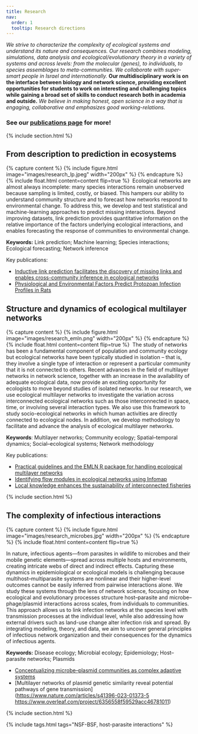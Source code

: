 ```yaml
---
title: Research
nav:
  order: 1
  tooltip: Research directions
---
```


_We strive to characterize the complexity of ecological systems and understand its nature and consequences. Our research combines modeling, simulations, data analysis and ecological/evolutionary theory in a variety of systems and across levels: from the molecular (genes), to individuals, to species assemblages to meta-communities. We collaborate with super-smart people in Israel and internationally._ **Our multidisciplinary work is on the interface between biology and network science, providing excellent opportunities for students to work on interesting and challenging topics while gaining a broad set of skills to conduct research both in academia and outside.** _We believe in making honest, open science in a way that is engaging, collaborative and emphasizes good working-relations._

### See our [publications page](https://ecomplab.com/publications/) for more!

{% include section.html %}

## From description to prediction in ecosystems

{% capture content %}
  {%
    include figure.html
    image="images/research_lp.jpeg"
    width="200px"
  %}
{% endcapture %}
​
{%
  include float.html
  content=content
  flip=true
%}
​
Ecological networks are almost always incomplete: many species interactions remain unobserved because sampling is limited, costly, or biased. This hampers our ability to understand community structure and to forecast how networks respond to environmental change. To address this, we develop and test statistical and machine-learning approaches to predict missing interactions. Beyond improving datasets, link prediction provides quantitative information on the relative importance of the factors underlying ecological interactions, and enables forecasting the response of communities to environmental change.

**Keywords:** Link prediction; Machine learning; Species interactions; Ecological forecasting; Network inference

Key publications:
- [Inductive link prediction facilitates the discovery of missing links and enables cross-community inference in ecological networks](https://www.nature.com/articles/s41559-025-02715-6)
- [Physiological and Environmental Factors Predict Protozoan Infection Profiles in Rats](https://doi.org/10.32942/X2MP9H)


## Structure and dynamics of ecological multilayer networks

{% capture content %}
  {%
    include figure.html
    image="images/research_emln.png"
    width="200px"
  %}
{% endcapture %}
​
{%
  include float.html
  content=content
  flip=true
%}
​
The study of networks has been a fundamental component of population and community ecology but ecological networks have been typically studied in isolation – that is, they involve a single type of interaction or represent a particular community that it is not connected to others. Recent advances in the field of multilayer networks in network science, together with an increase in the availability of adequate ecological data, now provide an exciting opportunity for ecologists to move beyond studies of isolated networks. In our research, we use ecological multilayer networks to investigate the variation across interconnected ecological networks such as those interconnected in space, time, or involving several interaction types. We also use this framework to study socio-ecological networks in which human activities are directly connected to ecological nodes. In addition, we develop methodology to facilitate and advance the analysis of ecological multilayer networks.

**Keywords**: Multilayer networks; Community ecology; Spatial–temporal dynamics; Social–ecological systems; Network methodology

Key publications:
- [​Practical guidelines and the EMLN R package for handling ecological multilayer networks](https://besjournals.onlinelibrary.wiley.com/doi/10.1111/2041-210X.14225)
- [Identifying flow modules in ecological networks using Infomap](http://dx.doi.org/10.1111/2041-210x.13569)
- [Local knowledge enhances the sustainability of interconnected fisheries](https://ecoevorxiv.org/repository/view/7829/)
  
{% include section.html %}

## The complexity of infectious interactions

{% capture content %}
  {%
    include figure.html
    image="images/research_microbes.jpg"
    width="200px"
  %}
{% endcapture %}
​
{%
  include float.html
  content=content
  flip=true
%}

In nature, infectious agents—from parasites in wildlife to microbes and their mobile genetic elements—spread across multiple hosts and environments, creating intricate webs of direct and indirect effects. Capturing these dynamics in epidemiological or ecological models is challenging because multihost–multiparasite systems are nonlinear and their higher-level outcomes cannot be easily inferred from pairwise interactions alone. We study these systems through the lens of network science, focusing on how ecological and evolutionary processes structure host–parasite and microbe–phage/plasmid interactions across scales, from individuals to communities. This approach allows us to link infection networks at the species level with transmission processes at the individual level, while also addressing how external drivers such as land-use change alter infection risk and spread. By integrating modeling, theory, and data, we aim to uncover general principles of infectious network organization and their consequences for the dynamics of infectious agents.

**Keywords:** Disease ecology; Microbial ecology; Epidemiology; Host–parasite networks; Plasmids

- [Conceptualizing microbe–plasmid communities as complex adaptive systems](http://www.cell.com/article/S0966842X23000252/fulltext
)
- [Multilayer networks of plasmid genetic similarity reveal potential pathways of gene transmission](https://www.nature.com/articles/s41396-023-01373-5	https://www.overleaf.com/project/6356558f59529acc46781011)


{% include section.html %}


{%
  include tags.html
  tags="NSF-BSF, host-parasite interactions"
%}
